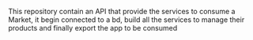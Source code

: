 This repository contain an API that provide the services to consume a Market, 
it begin connected to a bd, build all the services to manage their products 
and finally export the app to be consumed